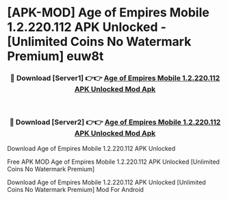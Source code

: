# [APK-MOD] Age of Empires Mobile 1.2.220.112 APK Unlocked - [Unlimited Coins No Watermark Premium] euw8t



<div align="center">
<h3>🔴 Download [Server1] 👉👉 <a href="https://momento.my/?title=Age_of_Empires_Mobile_1.2.220.112_APK_Unlocked">Age of Empires Mobile 1.2.220.112 APK Unlocked Mod Apk</a></h3><br>

<h3>🔴 Download [Server2] 👉👉 <a href="https://momento.my/?title=Age_of_Empires_Mobile_1.2.220.112_APK_Unlocked">Age of Empires Mobile 1.2.220.112 APK Unlocked Mod Apk</a></h3>
</div>



Download Age of Empires Mobile 1.2.220.112 APK Unlocked 

Free APK MOD Age of Empires Mobile 1.2.220.112 APK Unlocked [Unlimited Coins No Watermark Premium]

Download Age of Empires Mobile 1.2.220.112 APK Unlocked [Unlimited Coins No Watermark Premium] Mod For Android
